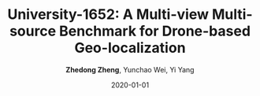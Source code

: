 ---
title: "University-1652: A Multi-view Multi-source Benchmark for Drone-based Geo-localization"
collection: publications
permalink: /publication/2020-01-01-University-1652-A-Multi-view-Multi-source-Benchmark-for-Drone-based-Geo-localization
date: 2020-01-01
doi: 10.1145/3394171.3413896
venue: 'ACM MM'
paperurl: 'https://zdzheng.xyz/files/ACMMM20.pdf'
code: 'https://github.com/layumi/University1652-Baseline'
author: '<strong>Zhedong Zheng</strong>,  Yunchao Wei,  Yi Yang'
citation: ' Zhedong Zheng,  Yunchao Wei,  Yi Yang, &quot;University-1652: A Multi-view Multi-source Benchmark for Drone-based Geo-localization.&quot; ACM MM, 2020. DOI: 10.1145/3394171.3413896'
pub_year: '2020'
bib: >
    
    @inproceedings{zheng2020university,  <br\>    author = "Zheng, Zhedong and Wei, Yunchao and Yang, Yi",  <br\>    doi = "10.1145/3394171.3413896",  <br\>    title = "University-1652: A Multi-view Multi-source Benchmark for Drone-based Geo-localization",  <br\>    booktitle = "ACM MM",  <br\>    pages = "1395--1403",  <br\>    code = "https://github.com/layumi/University1652-Baseline",  <br\>    url = "https://zdzheng.xyz/files/ACMMM20.pdf",  <br\>    year = "2020"
    }
    

---
